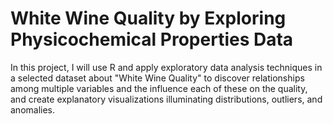 # White Wine Quality by Exploring Physicochemical Properties Data
In this project, I will use R and apply exploratory data analysis techniques in a selected dataset about "White Wine Quality" to discover relationships among multiple variables and the influence each of these on the quality, and create explanatory visualizations illuminating distributions, outliers, and anomalies.

